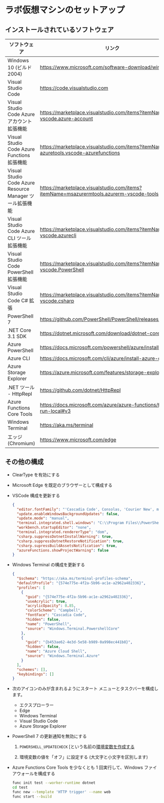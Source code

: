 ﻿# ラボ仮想マシンのセットアップ

## インストールされているソフトウェア

| ソフトウェア | リンク |
| --- | --- |
| Windows 10 (ビルド 2004) | <https://www.microsoft.com/software-download/windows10> |
| Visual Studio Code | <https://code.visualstudio.com> |
| Visual Studio Code Azure アカウント拡張機能 | <https://marketplace.visualstudio.com/items?itemName=ms-vscode.azure-account> |
| Visual Studio Code Azure Functions 拡張機能 | <https://marketplace.visualstudio.com/items?itemName=ms-azuretools.vscode-azurefunctions> |
| Visual Studio Code Azure Resource Manager ツール拡張機能 | <https://marketplace.visualstudio.com/items?itemName=msazurermtools.azurerm-vscode-tools> |
| Visual Studio Code Azure CLI ツール拡張機能 | <https://marketplace.visualstudio.com/items?itemName=ms-vscode.azurecli> |
| Visual Studio Code PowerShell 拡張機能 | <https://marketplace.visualstudio.com/items?itemName=ms-vscode.PowerShell> |
| Visual Studio Code C# 拡張 | <https://marketplace.visualstudio.com/items?itemName=ms-vscode.csharp> |
| PowerShell 7 | <https://github.com/PowerShell/PowerShell/releases/tag/v7.0.3> |
| .NET Core 3.1 SDK | <https://dotnet.microsoft.com/download/dotnet-core/3.1> |
| Azure PowerShell | <https://docs.microsoft.com/powershell/azure/install-az-ps> |
| Azure CLI | <https://docs.microsoft.com/cli/azure/install-azure-cli> |
| Azure Storage Explorer | <https://azure.microsoft.com/features/storage-explorer> |
| .NET ツール - HttpRepl | <https://github.com/dotnet/HttpRepl> |
| Azure Functions Core Tools | <https://docs.microsoft.com/azure/azure-functions/functions-run-local#v3> |
| Windows Terminal | <https://aka.ms/terminal> |
| エッジ (Chromium) | <https://www.microsoft.com/edge> |

## その他の構成

- ClearType を有効にする
  
- Microsoft Edge を既定のブラウザーとして構成する

- VSCode 構成を更新する

  ```json
  {
    "editor.fontFamily": "'Cascadia Code', Consolas, 'Courier New', monospace",
    "update.enableWindowsBackgroundUpdates": false,
    "update.mode": "manual",
    "terminal.integrated.shell.windows": "C:\\Program Files\\PowerShell\\7\\pwsh.exe",
    "workbench.startupEditor": "none",
    "terminal.integrated.rendererType": "dom",
    "csharp.suppressDotnetInstallWarning": true,
    "csharp.suppressDotnetRestoreNotification": true,
    "csharp.supressBuildAssetsNotification": true,
    "azureFunctions.showProjectWarning": false
  }
  ```

- Windows Terminal の構成を更新する

  ```json
  {
    "$schema": "https://aka.ms/terminal-profiles-schema",
    "defaultProfile": "{574e775e-4f2a-5b96-ac1e-a2962a402336}",
    "profiles": [
      {
        "guid": "{574e775e-4f2a-5b96-ac1e-a2962a402336}",
        "useAcrylic": true,
        "acrylicOpacity": 0.85,
        "colorScheme": "Campbell",
        "fontFace": "Cascadia Code",
        "hidden": false,
        "name": "PowerShell",
        "source": "Windows.Terminal.PowershellCore"
      },
      {
        "guid": "{b453ae62-4e3d-5e58-b989-0a998ec441b8}",
        "hidden": false,
        "name": "Azure Cloud Shell",
        "source": "Windows.Terminal.Azure"
      }
    ],
    "schemes": [],
    "keybindings": []
  }
  ```

- 次のアイコンのみが含まれるようにスタート メニューとタスクバーを構成します。
  - エクスプローラー
  - Edge
  - Windows Terminal
  - Visual Studio Code
  - Azure Storage Explorer

- PowerShell 7 の更新通知を無効にする

  1. ``POWERSHELL_UPDATECHECK`` [という名前の[環境変数を作成する](https://docs.microsoft.com/powershell/module/microsoft.powershell.core/about/about_update_notifications?view=powershell-7)
  
  1. 環境変数の値を「オフ」に設定する (大文字と小文字を区別します)

- Azure Functions Core Tools を少なくとも 1 回実行して、Windows ファイアウォールを構成する

  ```bash
  func init test --worker-runtime dotnet
  cd test
  func new --template 'HTTP trigger' --name web
  func start --build
  ```
